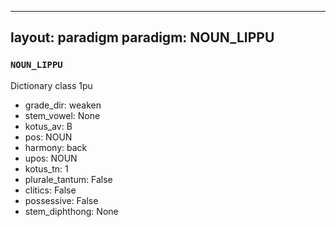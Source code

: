 
---
layout: paradigm
paradigm: NOUN_LIPPU
---
### ` NOUN_LIPPU `

Dictionary class 1pu
* grade_dir: weaken
* stem_vowel: None
* kotus_av: B
* pos: NOUN
* harmony: back
* upos: NOUN
* kotus_tn: 1
* plurale_tantum: False
* clitics: False
* possessive: False
* stem_diphthong: None
